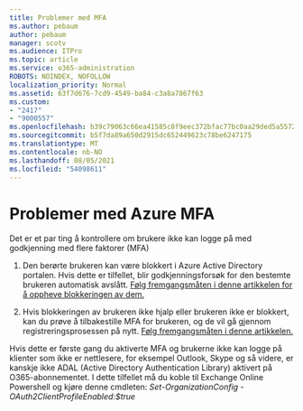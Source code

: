 ```yaml
---
title: Problemer med MFA
ms.author: pebaum
author: pebaum
manager: scotv
ms.audience: ITPro
ms.topic: article
ms.service: o365-administration
ROBOTS: NOINDEX, NOFOLLOW
localization_priority: Normal
ms.assetid: 63f7d676-7cd9-4549-ba84-c3a8a7867f63
ms.custom:
- "2417"
- "9000557"
ms.openlocfilehash: b39c79063c66ea41585c8f9eec372bfac77bc0aa29ded5a5572e06c141b28f80
ms.sourcegitcommit: b5f7da89a650d2915dc652449623c78be6247175
ms.translationtype: MT
ms.contentlocale: nb-NO
ms.lasthandoff: 08/05/2021
ms.locfileid: "54098611"
---
```

# <a name="issues-with-azure-mfa"></a>Problemer med Azure MFA
Det er et par ting å kontrollere om brukere ikke kan logge på med godkjenning med flere faktorer (MFA)

1. Den berørte brukeren kan være blokkert i Azure Active Directory portalen. Hvis dette er tilfellet, blir godkjenningsforsøk for den bestemte brukeren automatisk avslått. [Følg fremgangsmåten i denne artikkelen for å oppheve blokkeringen av dem.](https://docs.microsoft.com/azure/active-directory/authentication/howto-mfa-mfasettings#block-and-unblock-users)

2. Hvis blokkeringen av brukeren ikke hjalp eller brukeren ikke er blokkert, kan du prøve å tilbakestille MFA for brukeren, og de vil gå gjennom registreringsprosessen på nytt. [Følg fremgangsmåten i denne artikkelen.](https://docs.microsoft.com/azure/active-directory/authentication/howto-mfa-userdevicesettings#require-users-to-provide-contact-methods-again)

Hvis dette er første gang du aktiverte MFA og brukerne ikke kan logge på klienter som ikke er nettlesere, for eksempel Outlook, Skype og så videre, er kanskje ikke ADAL (Active Directory Authentication Library) aktivert på O365-abonnementet. I dette tilfellet må du koble til Exchange Online Powershell og kjøre denne cmdleten: *Set-OrganizationConfig -OAuth2ClientProfileEnabled:$true*